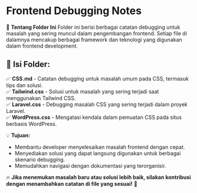 # Frontend Debugging Notes

📌 **Tentang Folder Ini**
Folder ini berisi berbagai catatan debugging untuk masalah yang sering muncul dalam pengembangan frontend. 
Setiap file di dalamnya mencakup berbagai framework dan teknologi yang digunakan dalam frontend development.

## 📂 **Isi Folder:**
✅ **CSS.md** - Catatan debugging untuk masalah umum pada CSS, termasuk tips dan solusi.  
✅ **Tailwind.css** - Solusi untuk masalah yang sering terjadi saat menggunakan Tailwind CSS.  
✅ **Laravel.css** - Debugging masalah CSS yang sering terjadi dalam proyek Laravel.  
✅ **WordPress.css** - Mengatasi kendala dalam pemuatan CSS pada situs berbasis WordPress.  

💡 **Tujuan:**
- Membantu developer menyelesaikan masalah frontend dengan cepat.
- Menyediakan solusi yang dapat langsung digunakan untuk berbagai skenario debugging.
- Memudahkan navigasi dengan dokumentasi yang terorganisir.

🔥 **Jika menemukan masalah baru atau solusi lebih baik, silakan kontribusi dengan menambahkan catatan di file yang sesuai!** 🚀
